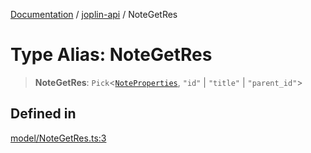 [Documentation](../../packages.md) / [joplin-api](../index.md) / NoteGetRes

# Type Alias: NoteGetRes

> **NoteGetRes**: `Pick`\<[`NoteProperties`](../interfaces/NoteProperties.md), `"id"` \| `"title"` \| `"parent_id"`\>

## Defined in

[model/NoteGetRes.ts:3](https://github.com/rxliuli/joplin-utils/blob/856dd8cbf75fe71932485581a99ca0e4ebcdd5e8/packages/joplin-api/src/model/NoteGetRes.ts#L3)
